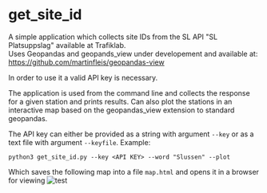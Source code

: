 # get_site_id


A simple application which collects site IDs from the SL API "SL Platsuppslag" available at Trafiklab.  
Uses Geopandas and geopands_view under developement and available at: https://github.com/martinfleis/geopandas-view

In order to use it a valid API key is necessary. 

The application is used from the command line and collects the response for a given station and prints results. 
Can also plot the stations in an interactive map based on the geopandas_view extension to standard geopandas. 

The API key can either be provided as a string with argument `--key` or as a text file with argument `--keyfile`.
Example:
```
python3 get_site_id.py --key <API KEY> --word "Slussen" --plot
```

Which saves the following map into a file `map.html` and opens it in a browser for viewing
![test](test.gif)
